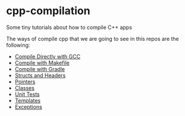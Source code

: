 # cpp-compilation
Some tiny tutorials about how to compile C++ apps

The ways of compile cpp that we are going to see in this repos are the following:  

* [Compile Directly with GCC](direct-or-make/)
* [Compile with Makefile](direct-or-make/)
* [Compile with Gradle](gradle-cpp/)
* [Structs and Headers](struct-and-headers/)
* [Pointers](pointers/)
* [Classes](classes/)
* [Unit Tests](unit-tests/)
* [Templates](templates/)
* [Exceptions](exceptions/)

